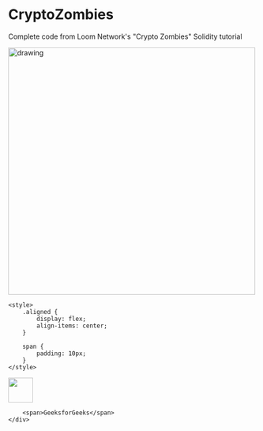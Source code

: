 # CryptoZombies
Complete code from Loom Network's "Crypto Zombies" Solidity tutorial 

<img src="https://user-images.githubusercontent.com/61299527/173169381-50559426-c1e0-4908-b61c-67a9cf9aaee4.png" alt="drawing" width="500px" align="middle"/>

<html>
  
<head>
    <title>
        How to Vertically Align Text
        Next to an Image using CSS ?
    </title>
     
    <style>
        .aligned {
            display: flex;
            align-items: center;
        }
          
        span {
            padding: 10px;
        }
    </style>
</head>
  
<body>
    <div class="aligned">
        <img src=
"https://media.geeksforgeeks.org/wp-content/uploads/20200327230544/g4gicon.png"
            width="50" alt="">
             
        <span>GeeksforGeeks</span>
    </div>
</body>
 
</html>


